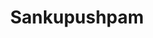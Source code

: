 ---
title: Sankupushpam
category: standard_double_room
roomtype: Standard Double Room
bg_image: "/images/rooms/img2.jpg"
rspec: 560 ft² / 52 m² / Park View / 2 Guests
spec:
- 560 ft2
- 2 Guests
- 1 Bed
- 1 Bathroom
para1: This stand-alone double room with windows on three sides,opens to the rear courtyard, and has its own veranda.
images: 
  - src: "/images/roomdp/Standard Double- Sankupushpam/Standard Double Room- Main.jpeg"
    alt: "image 1"
  - src: "/images/roomdp/Standard Double- Sankupushpam/Standard Double Room- Bathroom.jpeg"
    alt: "image 2"
otherrooms:
- Suryakanthi
- Parijatham
- Ponchempakam
---